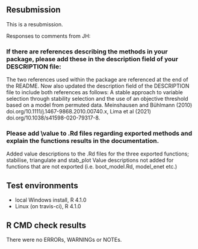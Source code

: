 ## Resubmission
This is a resubmission.

Responses to comments from JH: 
### If there are references describing the methods in your package, please add these in the description field of your DESCRIPTION file:
The two references used within the package are referenced at the end of the README. Now also updated the description field of the DESCRIPTION file to include both references as follows:
A stable approach to variable selection through stability selection and the use of an objective threshold based on a model from permuted data. Meinshausen and Bühlmann (2010) doi.org/10.1111/j.1467-9868.2010.00740.x, Lima et al (2021) doi.org/10.1038/s41598-020-79317-8.

### Please add \value to .Rd files regarding exported methods and explain the functions results in the documentation.
Added value descriptions to the .Rd files for the three exported functions; stabilise, triangulate and stab_plot
Value descriptions not added for functions that are not exported (i.e. boot_model.Rd, model_enet etc.)

## Test environments
* local Windows install, R 4.1.0
* Linux (on travis-ci), R 4.1.0

## R CMD check results
There were no ERRORs, WARNINGs or NOTEs. 
